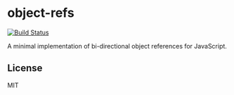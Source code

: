 # object-refs

[![Build Status](https://travis-ci.org/bpmn-io/object-refs.svg)](https://travis-ci.org/bpmn-io/object-refs)

A minimal implementation of bi-directional object references for JavaScript.


## License

MIT